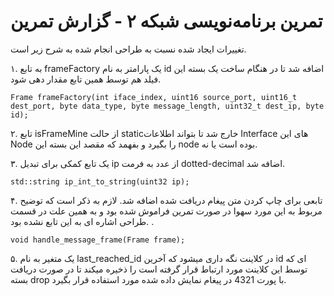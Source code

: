تمرین برنامه‌نویسی شبکه ۲ - گزارش تمرین
=======================================


تغییرات ایجاد شده نسبت به طراحی انجام شده به شرح زیر است.

۱. به تابع frameFactory یک پارامتر به نام id اضافه شد تا در هنگام ساخت یک بسته این فیلد هم توسط همین تابع مقدار دهی شود. 

	Frame frameFactory(int iface_index, uint16 source_port, uint16_t dest_port, byte data_type, byte message_length, uint32_t dest_ip, byte id);
	
	
۲. تابع isFrameMine از حالت static‌خارج شد تا بتواند اطلاعات Interface های این Node را بگیرد و بفهمد که مقصد این بسته این node بوده است یا نه.

۳. یک تابع کمکی برای تبدیل ip از عدد به فرمت dotted-decimal اضافه شد. 

    std::string ip_int_to_string(uint32 ip);

۴. تابعی برای چاپ کردن متن پیغام دریافت شده اضافه شد. لازم به ذکر است که 
توضیح مربوط به این مورد سهوا در صورت تمرین فراموش شده بود و به همین علت در قسمت طراحی اشاره ای به این تابع نشده بود. .

    void handle_message_frame(Frame frame);
	
۵. یک متغیر به نام last_reached_id در کلاینت نگه داری میشود که آخرین id ای که توسط این کلاینت مورد ارتباط قرار گرفته است را ذخیره میکند تا در صورت دریافت بسته drop با پورت 4321 در پیغام نمایش داده شده مورد استفاده قرار بگیرد. 



